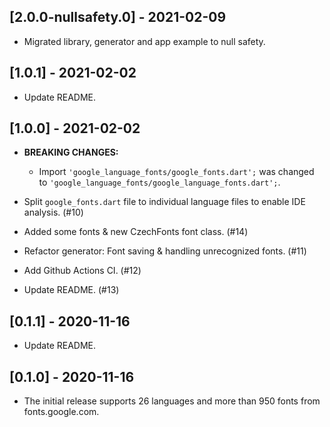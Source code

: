 ## [2.0.0-nullsafety.0] - 2021-02-09

- Migrated library, generator and app example to null safety.

## [1.0.1] - 2021-02-02

- Update README.

## [1.0.0] - 2021-02-02

- **BREAKING CHANGES:**
    - Import `'google_language_fonts/google_fonts.dart';` was changed to `'google_language_fonts/google_language_fonts.dart';`.

- Split `google_fonts.dart` file to individual language files to enable IDE analysis. (#10)

- Added some fonts & new CzechFonts font class. (#14)

- Refactor generator: Font saving & handling unrecognized fonts. (#11)

- Add Github Actions CI. (#12)

- Update README. (#13)

## [0.1.1] - 2020-11-16

- Update README.

## [0.1.0] - 2020-11-16

- The initial release supports 26 languages and more than 950 fonts from fonts.google.com.
